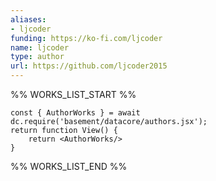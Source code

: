 ```yaml
---
aliases:
- ljcoder
funding: https://ko-fi.com/ljcoder
name: ljcoder
type: author
url: https://github.com/ljcoder2015
---
```



%% WORKS_LIST_START %%

```datacorejsx
const { AuthorWorks } = await dc.require('basement/datacore/authors.jsx');
return function View() {
    return <AuthorWorks/>
}
```
%% WORKS_LIST_END %%